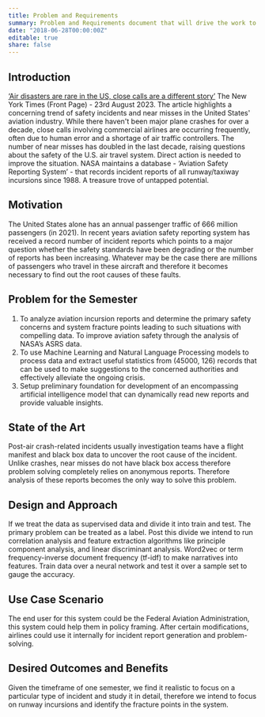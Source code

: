 ```yaml
---
title: Problem and Requirements
summary: Problem and Requirements document that will drive the work to be done in the project
date: "2018-06-28T00:00:00Z"
editable: true
share: false
---
```


## Introduction

[‘Air disasters are rare in the US, close calls are a different story’](https://www.nytimes.com/2023/10/11/business/air-traffic-control-austin-airport-fedex-southwest.html) The New York Times (Front Page) - 23rd August 2023.
The article highlights a concerning trend of safety incidents and near misses in the United States' aviation industry. While there haven't been major plane crashes for over a decade, close calls involving commercial airlines are occurring frequently, often due to human error and a shortage of air traffic controllers.
The number of near misses has doubled in the last decade, raising questions about the safety of the U.S. air travel system. Direct action is needed to improve the situation. NASA maintains a database - ‘Aviation Safety Reporting System’ - that records incident reports of all runway/taxiway incursions since 1988. A treasure trove of untapped potential.

## Motivation

The United States alone has an annual passenger traffic of 666 million passengers (in 2021). In recent years aviation safety reporting system has received a record number of incident reports which points to a major question whether the safety standards have been degrading or the number of reports has been increasing. Whatever may be the case there are millions of passengers who travel in these aircraft and therefore it becomes necessary to find out the root causes of these faults. 


## Problem for the Semester

1. To analyze aviation incursion reports and determine the primary safety concerns and system fracture points leading to such situations with compelling data.
To improve aviation safety through the analysis of NASA’s ASRS data. 
2. To use Machine Learning and Natural Language Processing models to process data and extract useful statistics from (45000, 126) records that can be used to make suggestions to the concerned authorities and effectively alleviate the ongoing crisis.
3. Setup preliminary foundation for development of an encompassing artificial intelligence model that can dynamically read new reports and provide valuable insights.


## State of the Art

Post-air crash-related incidents usually investigation teams have a flight manifest and black box data to uncover the root cause of the incident. Unlike crashes, near misses do not have black box access therefore problem solving completely relies on anonymous reports. Therefore analysis of these reports becomes the only way to solve this problem.


## Design and Approach

If we treat the data as supervised data and divide it into train and test. The primary problem can be treated as a label. Post this divide we intend to run correlation analysis and feature extraction algorithms like principle component analysis, and linear discriminant analysis. Word2vec or term frequency-inverse document frequency (tf-idf) to make narratives into features. Train data over a neural network and test it over a sample set to gauge the accuracy.

## Use Case Scenario

The end user for this system could be the Federal Aviation Administration, this system could help them in policy framing. After certain modifications, airlines could use it internally for incident report generation and problem-solving.

## Desired Outcomes and Benefits

Given the timeframe of one semester, we find it realistic to focus on a particular type of incident and study it in detail, therefore we intend to focus on runway incursions and identify the fracture points in the system.